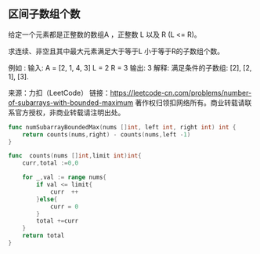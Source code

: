 ## 区间子数组个数

给定一个元素都是正整数的数组A ，正整数 L 以及 R (L <= R)。

求连续、非空且其中最大元素满足大于等于L 小于等于R的子数组个数。

例如 :
输入: 
A = [2, 1, 4, 3]
L = 2
R = 3
输出: 3
解释: 满足条件的子数组: [2], [2, 1], [3].

来源：力扣（LeetCode）
链接：https://leetcode-cn.com/problems/number-of-subarrays-with-bounded-maximum
著作权归领扣网络所有。商业转载请联系官方授权，非商业转载请注明出处。


```go
func numSubarrayBoundedMax(nums []int, left int, right int) int {
    return counts(nums,right) - counts(nums,left -1)
}

func  counts(nums []int,limit int)int{
    curr,total :=0,0

    for _,val := range nums{
        if val <= limit{
            curr  ++
        }else{
            curr = 0
        }
        total +=curr
    }
    return total
}

```
